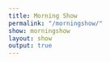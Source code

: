 ```yaml
---
title: Morning Show
permalink: "/morningshow/"
show: morningshow
layout: show
output: true
---
```


